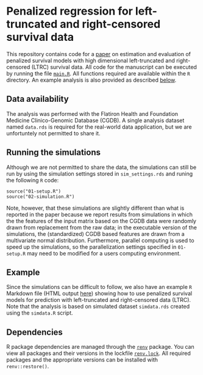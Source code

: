 # Penalized regression for left-truncated and right-censored survival data
This repository contains code for a [paper](https://www.medrxiv.org/content/10.1101/2021.02.09.21251373v1) on estimation and evaluation of penalized survival models with high dimensional left-truncated and right-censored (LTRC) survival data. All code for the manuscript can be executed by running the file [`main.R`](main.R). All functions required are available within the `R` directory. An example analysis is also provided as described [below](#Example).

## Data availability 
The analysis was performed with the Flatiron Health and Foundation Medicine Clinico-Genomic Database (CGDB). A single analysis dataset named `data.rds` is required for the real-world data application, but we are unfortuntely not permitted to share it. 

## Running the simulations
Although we are not permitted to share the data, the simulations can still be run by using the simulation settings stored in `sim_settings.rds` and runing the following `R` code:

```{r}
source("01-setup.R")
source("02-simulation.R")
```

Note, however, that these simulations are slightly different than what is reported in the paper because we report results from simulations in which the the features of the input matrix based on the CGDB data were randomly drawn from replacement from the raw data; in the executable version of the simulations, the (standardized) CGDB based features are drawn from a multivariate normal distribution. Furthermore, parallel computing is used to speed up the simulations, so the parallelization settings specified in `01-setup.R` may need to be modified for a users computing environment.

## Example
Since the simulations can be difficult to follow, we also have an example `R` Markdown file (HTML output [here](https://phcanalytics.github.io/coxnet-ltrc/example.html)) showing how to use penalized survival models for prediction with left-truncated and right-censored data (LTRC). Note that the analysis is based on simulated dataset `simdata.rds` created using the `simdata.R` script.  

## Dependencies
R package dependencies are managed through the [`renv`](https://rstudio.github.io/renv/articles/renv.html) package. You can view all packages and their versions in the lockfile [`renv.lock`](renv.lock). All required packages and the appropriate versions can be installed with `renv::restore()`. 
